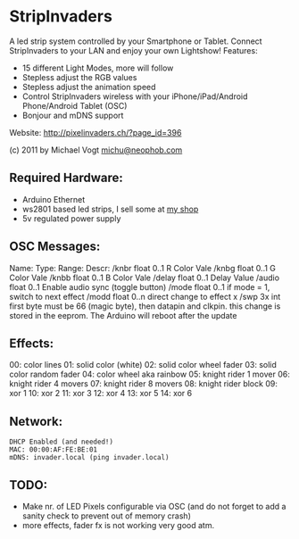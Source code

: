 # StripInvaders

A led strip system controlled by your Smartphone or Tablet. Connect StripInvaders to your LAN and enjoy your own 
Lightshow! Features:

* 15 different Light Modes, more will follow
* Stepless adjust the RGB values​​
* Stepless adjust the animation speed
* Control StripInvaders wireless with your iPhone/iPad/Android Phone/Android Tablet (OSC)
* Bonjour and mDNS support

Website: http://pixelinvaders.ch/?page_id=396

(c) 2011 by Michael Vogt <michu@neophob.com>


## Required Hardware:

* Arduino Ethernet
* ws2801 based led strips, I sell some at [my shop](http://pixelinvaders.ch/?page_id=390)
* 5v regulated power supply


## OSC Messages:

Name:   Type:   Range:   Descr:
/knbr   float   0..1     R Color Vale
/knbg   float   0..1     G Color Vale
/knbb   float   0..1     B Color Vale
/delay  float   0..1     Delay Value
/audio  float   0..1     Enable audio sync (toggle button)
/mode   float   0..1     if mode = 1, switch to next effect
/modd   float   0..n     direct change to effect x
/swp    3x int           first byte must be 66 (magic byte), then datapin and clkpin. this change is 
                         stored in the eeprom. The Arduino will reboot after the update


## Effects:

00: color lines
01: solid color (white)
02: solid color wheel fader
03: solid color random fader
04: color wheel aka rainbow
05: knight rider 1 mover
06: knight rider 4 movers
07: knight rider 8 movers
08: knight rider block
09: xor 1
10: xor 2
11: xor 3
12: xor 4
13: xor 5
14: xor 6


## Network:

    DHCP Enabled (and needed!)
    MAC: 00:00:AF:FE:BE:01
    mDNS: invader.local (ping invader.local)


## TODO:

* Make nr. of LED Pixels configurable via OSC (and do not forget to add a sanity check to prevent out of memory crash)
* more effects, fader fx is not working very good atm.
